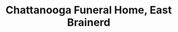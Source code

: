 ---
title: "Chattanooga Funeral Home, East Brainerd"
url: /chattanooga/chattanooga-funeral-home-east-brainerd/
shop: funeral directors
---